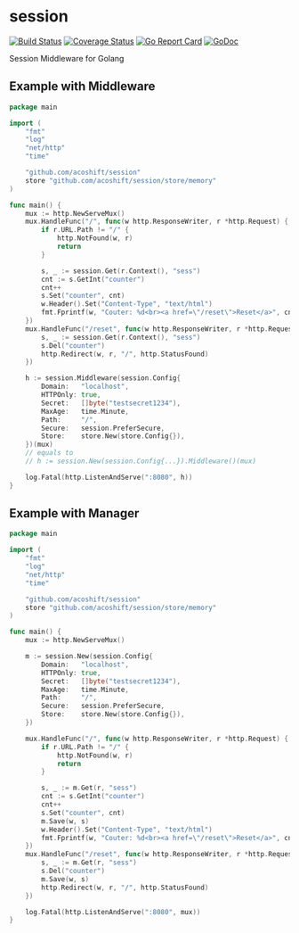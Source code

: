 # session

[![Build Status](https://travis-ci.org/acoshift/session.svg?branch=master)](https://travis-ci.org/acoshift/session)
[![Coverage Status](https://coveralls.io/repos/github/acoshift/session/badge.svg?branch=master)](https://coveralls.io/github/acoshift/session?branch=master)
[![Go Report Card](https://goreportcard.com/badge/github.com/acoshift/session)](https://goreportcard.com/report/github.com/acoshift/session)
[![GoDoc](https://godoc.org/github.com/acoshift/session?status.svg)](https://godoc.org/github.com/acoshift/session)

Session Middleware for Golang

## Example with Middleware

```go
package main

import (
	"fmt"
	"log"
	"net/http"
	"time"

	"github.com/acoshift/session"
	store "github.com/acoshift/session/store/memory"
)

func main() {
	mux := http.NewServeMux()
	mux.HandleFunc("/", func(w http.ResponseWriter, r *http.Request) {
		if r.URL.Path != "/" {
			http.NotFound(w, r)
			return
		}

		s, _ := session.Get(r.Context(), "sess")
		cnt := s.GetInt("counter")
		cnt++
		s.Set("counter", cnt)
		w.Header().Set("Content-Type", "text/html")
		fmt.Fprintf(w, "Couter: %d<br><a href=\"/reset\">Reset</a>", cnt)
	})
	mux.HandleFunc("/reset", func(w http.ResponseWriter, r *http.Request) {
		s, _ := session.Get(r.Context(), "sess")
		s.Del("counter")
		http.Redirect(w, r, "/", http.StatusFound)
	})

	h := session.Middleware(session.Config{
		Domain:   "localhost",
		HTTPOnly: true,
		Secret:   []byte("testsecret1234"),
		MaxAge:   time.Minute,
		Path:     "/",
		Secure:   session.PreferSecure,
		Store:    store.New(store.Config{}),
	})(mux)
	// equals to
	// h := session.New(session.Config{...}).Middleware()(mux)

	log.Fatal(http.ListenAndServe(":8080", h))
}

```

## Example with Manager

```go
package main

import (
	"fmt"
	"log"
	"net/http"
	"time"

	"github.com/acoshift/session"
	store "github.com/acoshift/session/store/memory"
)

func main() {
	mux := http.NewServeMux()

	m := session.New(session.Config{
		Domain:   "localhost",
		HTTPOnly: true,
		Secret:   []byte("testsecret1234"),
		MaxAge:   time.Minute,
		Path:     "/",
		Secure:   session.PreferSecure,
		Store:    store.New(store.Config{}),
	})

	mux.HandleFunc("/", func(w http.ResponseWriter, r *http.Request) {
		if r.URL.Path != "/" {
			http.NotFound(w, r)
			return
		}

		s, _ := m.Get(r, "sess")
		cnt := s.GetInt("counter")
		cnt++
		s.Set("counter", cnt)
		m.Save(w, s)
		w.Header().Set("Content-Type", "text/html")
		fmt.Fprintf(w, "Couter: %d<br><a href=\"/reset\">Reset</a>", cnt)
	})
	mux.HandleFunc("/reset", func(w http.ResponseWriter, r *http.Request) {
		s, _ := m.Get(r, "sess")
		s.Del("counter")
		m.Save(w, s)
		http.Redirect(w, r, "/", http.StatusFound)
	})

	log.Fatal(http.ListenAndServe(":8080", mux))
}

```
